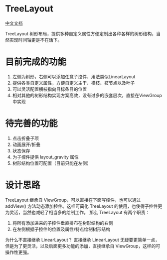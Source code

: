 # TreeLayout

[中文文档](README-ch.md)

TreeLayout 树形布局，提供多种自定义属性方便定制出各种各样的树形结构，当然实现时间轴更是不在话下。

# 目前完成的功能

1. 左侧为树形，右侧可以添加任意子控件，用法类似LinearLayout
2. 提供各类自定义属性，方便自定义主干、横枝、枝节点以及叶子
3. 可以灵活配置横枝指向目标条目的位置
4. 相对其他的树形结构实现方案高效，没有过多的嵌套层次，直接在ViewGroup中实现

# 待完善的功能
1. 点击折叠子项
2. 动画展开/折叠
3. 状态保存
4. 为子控件提供 layout_gravity 属性
5. 树形结构位置可配置（目前只能在左侧）

# 设计思路
TreeLayout 继承自 ViewGroup，可以直接在下面写控件，也可以通过 addView() 方法动态添加控件。这样可简化 TreeLayout 的使用，也使得子控件更为灵活，当然也减轻了相当多的绘制工作。
那么 TreeLayout 有两个职责：
1. 将所有添加进来的子控件垂直排布在树形结构的右侧
2. 在左侧根据子控件的位置及属性/特点绘制树形结构

为什么不直接继承 LinearLayout？
直接继承 LinearLayout 无疑要更简单一点，但是为了更灵活，以及后面更多功能的添加，直接继承自 ViewGroup，这样的可操作性更强。 
